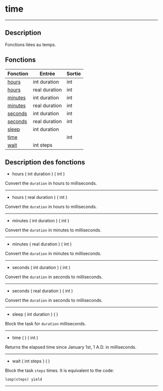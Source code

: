 # time
___
## Description

Fonctions liées au temps.

## Fonctions

|Fonction|Entrée|Sortie|
|-|-|-|
|[hours](#hours_i)|int duration|int|
|[hours](#hours_r)|real duration|int|
|[minutes](#minutes_i)|int duration|int|
|[minutes](#minutes_r)|real duration|int|
|[seconds](#seconds_i)|int duration|int|
|[seconds](#seconds_r)|real duration|int|
|[sleep](#sleep)|int duration||
|[time](#time)||int|
|[wait](#wait)|int steps||

## Description des fonctions

<a id="hours_i"></a>
- hours ( int duration ) ( int )

Convert the `duration` in hours to milliseconds.
___

<a id="hours_r"></a>
- hours ( real duration ) ( int )

Convert the `duration` in hours to milliseconds.
___

<a id="minutes_i"></a>
- minutes ( int duration ) ( int )

Convert the `duration` in minutes to milliseconds.
___

<a id="minutes_r"></a>
- minutes ( real duration ) ( int )

Convert the `duration` in minutes to milliseconds.
___

<a id="seconds_i"></a>
- seconds ( int duration ) ( int )

Convert the `duration` in seconds to milliseconds.
___

<a id="seconds_r"></a>
- seconds ( real duration ) ( int )

Convert the `duration` in seconds to milliseconds.
___

<a id="sleep"></a>
- sleep ( int duration ) ( )

Block the task for `duration` milliseconds.
___

<a id="time"></a>
- time ( ) ( int )

Returns the elapsed time since January 1st, 1 A.D. in milliseconds.
___

<a id="wait"></a>
- wait ( int steps ) ( )

Block the task `steps` times.
It is equivalent to the code:
```gr
loop(steps) yield
```
___